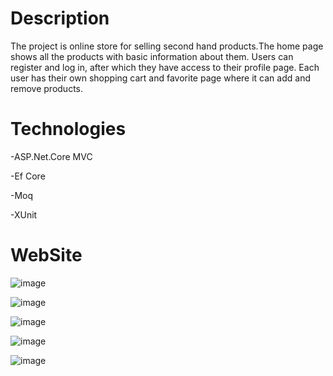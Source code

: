 # Description
The project is online store for selling second hand products.Тhe home page shows all the products with basic information about them.
Users can register and log in, after which they have access to their profile page. Еach user has their own shopping cart and favorite page where it can add and remove products.

# Technologies
-ASP.Net.Core MVC

-Ef Core

-Moq

-XUnit

# WebSite


![image](https://github.com/marindimitrov12/WebStore/assets/63950527/6baf2337-aae5-4afd-b7b4-a1ef3a69873d)


![image](https://github.com/marindimitrov12/WebStore/assets/63950527/4e27329d-7297-4c95-8dee-ad4500bb0bbf)


![image](https://github.com/marindimitrov12/WebStore/assets/63950527/3609ec85-d88e-4152-a1ce-7b84271e63b5)


![image](https://github.com/marindimitrov12/WebStore/assets/63950527/0ee1f850-d2e1-4a69-856d-78950569d96c)


![image](https://github.com/marindimitrov12/WebStore/assets/63950527/d7c949e0-b7ca-4a17-8c98-044cf6a5aca8)






